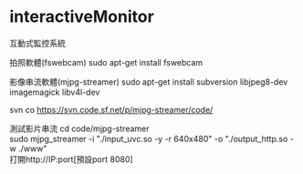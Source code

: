 # interactiveMonitor
互動式監控系統

拍照軟體(fswebcam)
sudo apt-get install fswebcam

影像串流軟體(mjpg-streamer)
sudo apt-get install subversion libjpeg8-dev imagemagick libv4l-dev

svn co https://svn.code.sf.net/p/mjpg-streamer/code/

測試影片串流
cd code/mjpg-streamer</br>
sudo mjpg_streamer -i "./input_uvc.so -y -r 640x480" -o "./output_http.so -w ./www"</br>
打開http://IP:port[預設port 8080]
